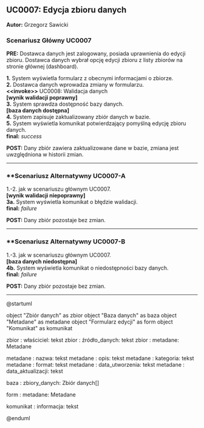 ## UC0007: Edycja zbioru danych
**Autor:** Grzegorz Sawicki

### **Scenariusz Główny UC0007**
**PRE:** Dostawca danych jest zalogowany, posiada uprawnienia do edycji zbioru. Dostawca danych wybrał opcję edycji zbioru z listy zbiorów na stronie głównej (dashboard).

**1.** System wyświetla formularz z obecnymi informacjami o zbiorze.\
**2.** Dostawca danych wprowadza zmiany w formularzu.\
**<\<invoke>>** UC0008: Walidacja danych\
**[wynik walidacji poprawny]**\
**3.** System sprawdza dostępność bazy danych.\
**[baza danych dostępna]**\
**4.** System zapisuje zaktualizowany zbiór danych w bazie.\
**5.** System wyświetla komunikat potwierdzający pomyślną edycję zbioru danych.\
**final:** *success*

**POST:** Dany zbiór zawiera zaktualizowane dane w bazie, zmiana jest uwzględniona w historii zmian.

---

### **Scenariusz Alternatywny UC0007-A

1.-2. jak w scenariuszu głównym UC0007.\
**[wynik walidacji niepoprawny]**\
**3a.** System wyświetla komunikat o błędzie walidacji.\
**final:** *failure*

**POST:** Dany zbiór pozostaje bez zmian.

---

### **Scenariusz Alternatywny UC0007-B

1.-3. jak w scenariuszu głównym UC0007.\
**[baza danych niedostępna]**\
**4b.** System wyświetla komunikat o niedostępności bazy danych.\
**final:** *failure*

**POST:** Dany zbiór pozostaje bez zmian.

---

@startuml

object "Zbiór danych" as zbior
object "Baza danych" as baza
object "Metadane" as metadane
object "Formularz edycji" as form
object "Komunikat" as komunikat

zbior : właściciel: tekst
zbior : źródło_danych: tekst
zbior : metadane: Metadane

metadane : nazwa: tekst
metadane : opis: tekst
metadane : kategoria: tekst
metadane : format: tekst
metadane : data_utworzenia: tekst
metadane : data_aktualizacji: tekst

baza : zbiory_danych: Zbiór danych[]

form : metadane: Metadane

komunikat : informacja: tekst

@enduml